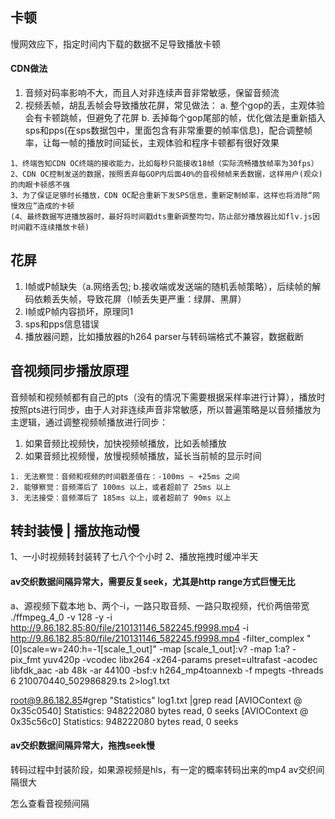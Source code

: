## 卡顿
慢网效应下，指定时间内下载的数据不足导致播放卡顿
#### CDN做法
1. 音频对码率影响不大，而且人对非连续声音非常敏感，保留音频流
2. 视频丢帧，胡乱丢帧会导致播放花屏，常见做法：
a. 整个gop的丢，主观体验会有卡顿跳帧，但避免了花屏
b. 丢掉每个gop尾部的帧，优化做法是重新插入sps和pps(在sps数据包中，里面包含有非常重要的帧率信息)，配合调整帧率，让每一帧的播放时间延长，主观体验和程序卡顿都有很好效果
```
1、终端告知CDN OC终端的接收能力，比如每秒只能接收18帧（实际流畅播放帧率为30fps）
2、CDN OC控制发送的数据，按照丢弃每GOP内后面40%的音视频帧来丢数据，这样用户(观众)的肉眼卡顿感不强
3、为了保证足够时长播放，CDN OC配合重新下发SPS信息，重新定制帧率，这样也将消除“网慢效应”造成的卡顿
(4、最终数据写进播放器时，最好将时间戳dts重新调整均匀，防止部分播放器比如flv.js因时间戳不连续播放卡顿)
```

## 花屏
1. I帧或P帧缺失（a.网络丢包; b.接收端或发送端的随机丢帧策略），后续帧的解码依赖丢失帧，导致花屏（I帧丢失更严重：绿屏、黑屏）
2. I帧或P帧内容损坏，原理同1
3. sps和pps信息错误
4. 播放器问题，比如播放器的h264 parser与转码端格式不兼容，数据截断


## 音视频同步播放原理
音频帧和视频帧都有自己的pts（没有的情况下需要根据采样率进行计算），播放时按照pts进行同步，由于人对非连续声音非常敏感，所以普遍策略是以音频播放为主逻辑，通过调整视频帧播放进行同步：

1. 如果音频比视频快，加快视频帧播放，比如丢帧播放
2. 如果音频比视频慢，放慢视频帧播放，延长当前帧的显示时间

```
1. 无法察觉：音频和视频的时间戳差值在：-100ms ~ +25ms 之间
2. 能够察觉：音频滞后了 100ms 以上，或者超前了 25ms 以上
3. 无法接受：音频滞后了 185ms 以上，或者超前了 90ms 以上
```

## 转封装慢 | 播放拖动慢
1、一小时视频转封装转了七八个个小时
2、播放拖拽时缓冲半天
#### av交织数据间隔异常大，需要反复seek，尤其是http range方式巨慢无比
a、源视频下载本地
b、两个-i，一路只取音频、一路只取视频，代价两倍带宽
./ffmpeg_4_0 -v 128 -y -i http://9.86.182.85:80/file/210131146_582245.f9998.mp4  -i http://9.86.182.85:80/file/210131146_582245.f9998.mp4 -filter_complex "[0]scale=w=240:h=-1[scale_1_out]" -map [scale_1_out]:v? -map 1:a?  -pix_fmt yuv420p -vcodec libx264  -x264-params preset=ultrafast -acodec libfdk_aac -ab 48k  -ar 44100 -bsf:v h264_mp4toannexb -f mpegts -threads 6 210070440_502986829.ts 2>log1.txt

root@9.86.182.85#grep "Statistics" log1.txt |grep read
[AVIOContext @ 0x35c0540] Statistics: 948222080 bytes read, 0 seeks
[AVIOContext @ 0x35c56c0] Statistics: 948222080 bytes read, 0 seeks
#### av交织数据间隔异常大，拖拽seek慢 
转码过程中封装阶段，如果源视频是hls，有一定的概率转码出来的mp4 av交织间隔很大

怎么查看音视频间隔
